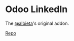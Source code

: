 # Odoo LinkedIn

The [@albieta](https://github.com/albieta)'s original addon.  

[Repo](https://github.com/eetac/odoo-linkedin)